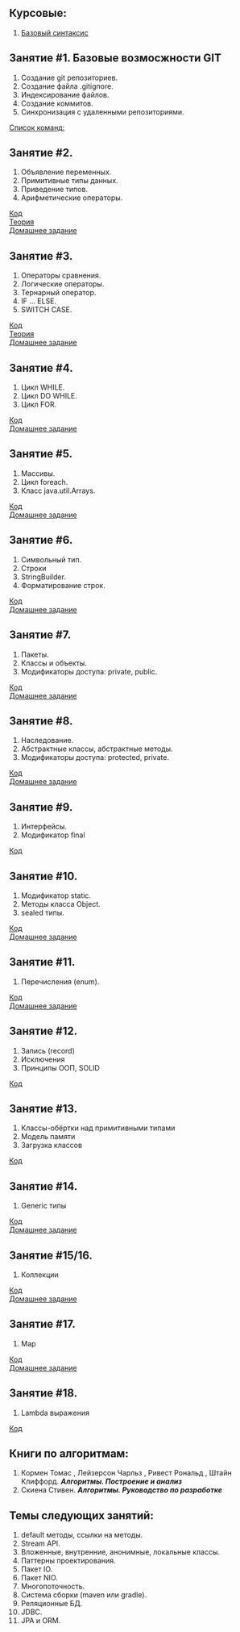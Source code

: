 ## Курсовые:
1. [Базовый синтаксис](resources/exams/exam01)

## Занятие #1. Базовые возмосжности GIT
1. Создание git репозиториев.
2. Создание файла .gitignore.
3. Индексирование файлов.
4. Создание коммитов.
5. Синхронизация с удаленными репозиториями.

[Список команд:](resources/git-commands/commands01.md)

## Занятие #2. 
1. Объявление переменных. 
2. Примитивные типы данных.
3. Приведение типов.
4. Арифметические операторы.

[Код](src/lesson02)<br>
[Теория](src/lesson02/pdf) <br>
[Домашнее задание](src/lesson02/task)

## Занятие #3.
1. Операторы сравнения.
2. Логические операторы.
3. Тернарный оператор.
4. IF ... ELSE.
5. SWITCH CASE.

[Код](src/lesson03)<br>
[Теория](src/lesson03/pdf)<br>
[Домашнее задание](src/lesson03/task)

## Занятие #4.
1. Цикл WHILE.
2. Цикл DO WHILE.
3. Цикл FOR.

[Код](src/lesson04)<br>
[Домашнее задание](src/lesson04/task)

## Занятие #5.
1. Массивы.
2. Цикл foreach.
3. Класс java.util.Arrays.

[Код](src/lesson05)<br>
[Домашнее задание](src/lesson05/task)

## Занятие #6.
1. Символьный тип.
2. Строки
3. StringBuilder.
4. Форматирование строк.

[Код](src/lesson06)<br>
[Домашнее задание](src/lesson06/task)

## Занятие #7.
1. Пакеты.
2. Классы и объекты.
3. Модификаторы доступа: private, public.

[Код](src/com/company/project/lesson07)<br>
[Домашнее задание](src/com/company/project/lesson07/task)

## Занятие #8.
1. Наследование.
2. Абстрактные классы, абстрактные методы.
2. Модификаторы доступа: protected, private.

[Код](src/com/company/project/lesson08)<br>
[Домашнее задание](src/com/company/project/lesson08/task)

## Занятие #9.
1. Интерфейсы.
2. Модификатор final

[Код](src/com/company/project/lesson9)<br>

## Занятие #10.
1. Модификатор static.
2. Методы класса Object.
3. sealed типы.

[Код](src/com/company/project/lesson10)<br>
[Домашнее задание](src/com/company/project/lesson10/task)

## Занятие #11.
1. Перечисления (enum).

[Код](src/com/company/project/lesson11)<br>
[Домашнее задание](src/com/company/project/lesson11/task)

## Занятие #12.
1. Запись (record)
2. Исключения
3. Принципы ООП, SOLID

[Код](src/com/company/project/lesson12)<br>

## Занятие #13.
1. Классы-обёртки над примитивными типами
2. Модель памяти
3. Загрузка классов

[Код](src/com/company/project/lesson13)<br>

## Занятие #14.
1. Generic типы

[Код](src/com/company/project/lesson14)<br>
[Домашнее задание](src/com/company/project/lesson14/task)

## Занятие #15/16.
1. Коллекции

[Код](src/com/company/project/lesson1516)<br>
[Домашнее задание](src/com/company/project/lesson1516/task)

## Занятие #17.
1. Map

[Код](src/com/company/project/lesson17)<br>
[Домашнее задание](src/com/company/project/lesson17/task)

## Занятие #18.
1. Lambda выражения

[Код](src/com/company/project/lesson18)<br>



## Книги по алгоритмам:
1. Кормен Томас , Лейзерсон Чарльз , Ривест Рональд , Штайн Клиффорд. ***Алгоритмы. Построение и анализ***
2. Скиена Стивен. ***Алгоритмы. Руководство по разработке***


## Темы следующих занятий:
1. default методы, ссылки на методы.
2. Stream API.
3. Вложенные, внутренние, анонимные, локальные классы.
4. Паттерны проектирования.
5. Пакет IO.
6. Пакет NIO.
7. Многопоточность.
8. Система сборки (maven или gradle).
9. Реляционные БД.
10. JDBC.
11. JPA и ORM.


